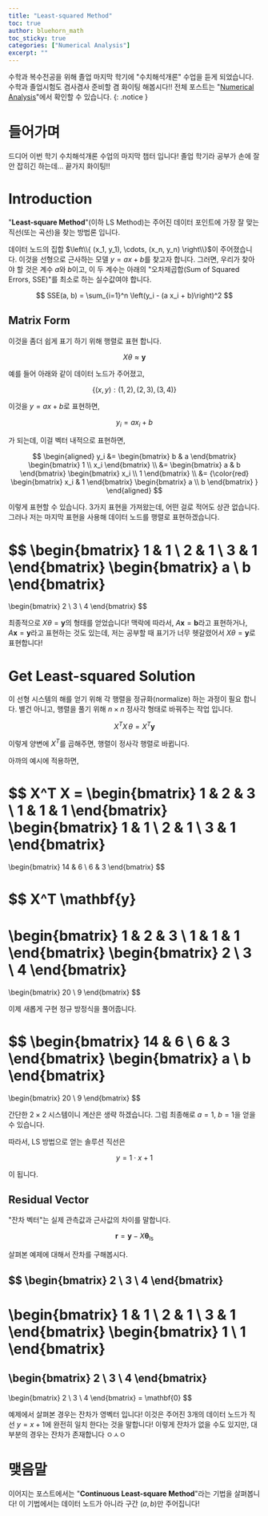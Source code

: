 ```yaml
---
title: "Least-squared Method"
toc: true
author: bluehorn_math
toc_sticky: true
categories: ["Numerical Analysis"]
excerpt: ""
---
```


수학과 복수전공을 위해 졸업 마지막 학기에 "수치해석개론" 수업을 듣게 되었습니다. 수학과 졸업시험도 겸사겸사 준비할 겸 화이팅 해봅시다!! 전체 포스트는 "[Numerical Analysis](/categories/numerical-analysis)"에서 확인할 수 있습니다.
{: .notice }

# 들어가며

드디어 이번 학기 수치해석개론 수업의 마지막 챕터 입니다!
졸업 학기라 공부가 손에 잘 안 잡히긴 하는데... 끝가지 화이팅!!


# Introduction

"**Least-square Method**"(이하 LS Method)는 주어진 데이터 포인트에 가장 잘 맞는 직선(또는 곡선)을 찾는 방법론 입니다.

데이터 노드의 집합 $\left\\{ (x_1, y_1), \cdots, (x_n, y_n) \right\\}$이 주어졌습니다. 이것을 선형으로 근사하는 모델 $y = ax + b$를 찾고자 합니다. 그러면, 우리가 찾아야 할 것은 계수 $a$와 $b$이고, 이 두 계수는 아래의 "오차제곱합(Sum of Squared Errors, SSE)"를 최소로 하는 실수값여야 합니다.

$$
SSE(a, b) = \sum_{i=1}^n \left(y_i - (a x_i + b)\right)^2
$$

## Matrix Form

이것을 좀더 쉽게 표기 하기 위해 행렬로 표현 합니다.

$$
X \theta \approx \mathbf{y}
$$

예를 들어 아래와 같이 데이터 노드가 주어졌고,

$$
\left\{
(x, y) : (1, 2), (2, 3), (3, 4)
\right\}
$$

이것을 $y = ax + b$로 표현하면,

$$
y_i = a x_i + b
$$

가 되는데, 이걸 벡터 내적으로 표현하면,

$$
\begin{aligned}
y_i
&=
\begin{bmatrix}
b & a
\end{bmatrix}
\begin{bmatrix}
1 \\
x_i
\end{bmatrix} \\
&=
\begin{bmatrix}
a & b
\end{bmatrix}
\begin{bmatrix}
x_i \\
1
\end{bmatrix} \\
&=
{\color{red}
\begin{bmatrix}
x_i & 1
\end{bmatrix}
\begin{bmatrix}
a \\
b
\end{bmatrix}
}
\end{aligned}
$$

이렇게 표현할 수 있습니다. 3가지 표현을 가져왔는데, 어떤 걸로 적어도 상관 없습니다. 그러나 저는 마지막 표현을 사용해 데이터 노드를 행렬로 표현하겠습니다.

$$
\begin{bmatrix}
1 & 1 \\
2 & 1 \\
3 & 1
\end{bmatrix}
\begin{bmatrix}
a \\
b
\end{bmatrix}
=
\begin{bmatrix}
2 \\
3 \\
4
\end{bmatrix}
$$

최종적으로 $X \theta = \mathbf{y}$의 형태를 얻었습니다! 맥락에 따라서, $A \mathbf{x} = \mathbf{b}$라고 표현하거나, $A \mathbf{x} = \mathbf{y}$라고 표현하는 것도 있는데, 저는 공부할 때 표기가 너무 헷갈렸어서 $X \theta = \mathbf{y}$로 표현합니다!

# Get Least-squared Solution

이 선형 시스템의 해를 얻기 위해 각 행렬을 정규화(normalize) 하는 과정이 필요 합니다. 별건 아니고, 행렬을 풀기 위해 $n \times n$ 정사각 형태로 바꿔주는 작업 입니다.

$$
X^T X \, \theta = X^T \mathbf{y}
$$

이렇게 양변에 $X^T$를 곱해주면, 행렬이 정사각 행렬로 바뀝니다.

아까의 예시에 적용하면,

$$
X^T X =
\begin{bmatrix}
1 & 2 & 3 \\
1 & 1 & 1
\end{bmatrix}
\begin{bmatrix}
1 & 1 \\
2 & 1 \\
3 & 1
\end{bmatrix}
=
\begin{bmatrix}
14 & 6 \\
6 & 3
\end{bmatrix}
$$

$$
X^T \mathbf{y}
=
\begin{bmatrix}
1 & 2 & 3 \\
1 & 1 & 1
\end{bmatrix}
\begin{bmatrix}
2 \\
3 \\
4
\end{bmatrix}
=
\begin{bmatrix}
20 \\
9
\end{bmatrix}
$$

이제 새롭게 구현 정규 방정식을 풀어줍니다.

$$
\begin{bmatrix}
14 & 6 \\
6 & 3
\end{bmatrix}
\begin{bmatrix}
a \\
b
\end{bmatrix}
=
\begin{bmatrix}
20 \\
9
\end{bmatrix}
$$

간단한 $2 \times 2$ 시스템이니 계산은 생략 하겠습니다. 그럼 최종해로 $a = 1$, $b = 1$을 얻을 수 있습니다.

따라서, LS 방법으로 얻는 솔루션 직선은

$$
y = 1 \cdot x + 1
$$

이 됩니다.

## Residual Vector

"잔차 벡터"는 실제 관측값과 근사값의 차이를 말합니다.

$$
\mathbf{r} = \mathbf{y} - X \mathbf{\theta}_{\text{ls}}
$$

살펴본 예제에 대해서 잔차를 구해봅시다.

$$
\begin{bmatrix}
2 \\
3 \\
4
\end{bmatrix}
-
\begin{bmatrix}
1 & 1 \\
2 & 1 \\
3 & 1
\end{bmatrix}
\begin{bmatrix}
1 \\
1
\end{bmatrix}
=
\begin{bmatrix}
2 \\
3 \\
4
\end{bmatrix}
-
\begin{bmatrix}
2 \\
3 \\
4
\end{bmatrix}
= \mathbf{0}
$$

예제에서 살펴본 경우는 잔차가 영벡터 입니다! 이것은 주어진 3개의 데이터 노드가 직선 $y = x + 1$에 완전히 일치 한다는 것을 말합니다! 이렇게 잔차가 없을 수도 있지만, 대부분의 경우는 잔차가 존재합니다 ㅇㅅㅇ

# 맺음말

이어지는 포스트에서는 "**Continuous Least-square Method**"라는 기법을 살펴봅니다! 이 기법에서는 데이터 노드가 아니라 구간 $(a, b)$만 주어집니다!


